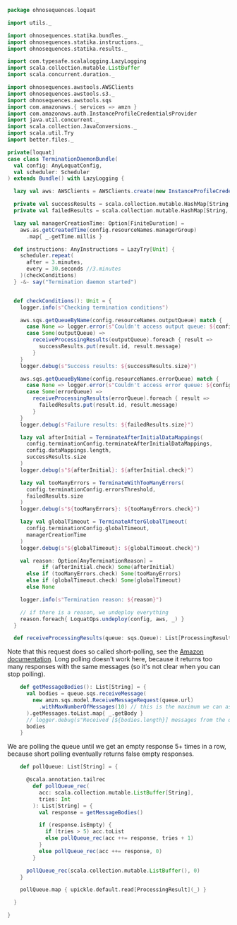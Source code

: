 
```scala
package ohnosequences.loquat

import utils._

import ohnosequences.statika.bundles._
import ohnosequences.statika.instructions._
import ohnosequences.statika.results._

import com.typesafe.scalalogging.LazyLogging
import scala.collection.mutable.ListBuffer
import scala.concurrent.duration._

import ohnosequences.awstools.AWSClients
import ohnosequences.awstools.s3._
import ohnosequences.awstools.sqs
import com.amazonaws.{ services => amzn }
import com.amazonaws.auth.InstanceProfileCredentialsProvider
import java.util.concurrent._
import scala.collection.JavaConversions._
import scala.util.Try
import better.files._

private[loquat]
case class TerminationDaemonBundle(
  val config: AnyLoquatConfig,
  val scheduler: Scheduler
) extends Bundle() with LazyLogging {

  lazy val aws: AWSClients = AWSClients.create(new InstanceProfileCredentialsProvider())

  private val successResults = scala.collection.mutable.HashMap[String, String]()
  private val failedResults = scala.collection.mutable.HashMap[String, String]()

  lazy val managerCreationTime: Option[FiniteDuration] =
    aws.as.getCreatedTime(config.resourceNames.managerGroup)
      .map{ _.getTime.millis }

  def instructions: AnyInstructions = LazyTry[Unit] {
    scheduler.repeat(
      after = 3.minutes,
      every = 30.seconds //3.minutes
    )(checkConditions)
  } -&- say("Termination daemon started")


  def checkConditions(): Unit = {
    logger.info(s"Checking termination conditions")

    aws.sqs.getQueueByName(config.resourceNames.outputQueue) match {
      case None => logger.error(s"Couldn't access output queue: ${config.resourceNames.outputQueue}")
      case Some(outputQueue) =>
        receiveProcessingResults(outputQueue).foreach { result =>
          successResults.put(result.id, result.message)
        }
    }
    logger.debug(s"Success results: ${successResults.size}")

    aws.sqs.getQueueByName(config.resourceNames.errorQueue) match {
      case None => logger.error(s"Couldn't access error queue: ${config.resourceNames.errorQueue}")
      case Some(errorQueue) =>
        receiveProcessingResults(errorQueue).foreach { result =>
          failedResults.put(result.id, result.message)
        }
    }
    logger.debug(s"Failure results: ${failedResults.size}")

    lazy val afterInitial = TerminateAfterInitialDataMappings(
      config.terminationConfig.terminateAfterInitialDataMappings,
      config.dataMappings.length,
      successResults.size
    )
    logger.debug(s"${afterInitial}: ${afterInitial.check}")

    lazy val tooManyErrors = TerminateWithTooManyErrors(
      config.terminationConfig.errorsThreshold,
      failedResults.size
    )
    logger.debug(s"${tooManyErrors}: ${tooManyErrors.check}")

    lazy val globalTimeout = TerminateAfterGlobalTimeout(
      config.terminationConfig.globalTimeout,
      managerCreationTime
    )
    logger.debug(s"${globalTimeout}: ${globalTimeout.check}")

    val reason: Option[AnyTerminationReason] =
           if (afterInitial.check) Some(afterInitial)
      else if (tooManyErrors.check) Some(tooManyErrors)
      else if (globalTimeout.check) Some(globalTimeout)
      else None

    logger.info(s"Termination reason: ${reason}")

    // if there is a reason, we undeploy everything
    reason.foreach{ LoquatOps.undeploy(config, aws, _) }
  }

  def receiveProcessingResults(queue: sqs.Queue): List[ProcessingResult] = {
```

Note that this request does so called short-polling, see the [Amazon documentation](http://docs.aws.amazon.com/AWSJavaSDK/latest/javadoc/com/amazonaws/services/sqs/model/ReceiveMessageRequest.html).
Long polling doesn't work here, because it returns too many responses with the same messages (so it's not clear when you can stop polling).


```scala
    def getMessageBodies(): List[String] = {
      val bodies = queue.sqs.receiveMessage(
        new amzn.sqs.model.ReceiveMessageRequest(queue.url)
          .withMaxNumberOfMessages(10) // this is the maximum we can ask Amazon for
      ).getMessages.toList.map{ _.getBody }
      // logger.debug(s"Received [${bodies.length}] messages from the queue ${queue.name}")
      bodies
    }
```

We are polling the queue until we get an empty response 5+ times in a row,
because short polling eventually returns false empty responses.


```scala
    def pollQueue: List[String] = {

      @scala.annotation.tailrec
        def pollQueue_rec(
          acc: scala.collection.mutable.ListBuffer[String],
          tries: Int
        ): List[String] = {
          val response = getMessageBodies()

          if (response.isEmpty) {
            if (tries > 5) acc.toList
            else pollQueue_rec(acc ++= response, tries + 1)
          }
          else pollQueue_rec(acc ++= response, 0)
        }

      pollQueue_rec(scala.collection.mutable.ListBuffer(), 0)
    }

    pollQueue.map { upickle.default.read[ProcessingResult](_) }

  }

}

```




[main/scala/ohnosequences/loquat/configs.scala]: configs.scala.md
[main/scala/ohnosequences/loquat/dataMappings.scala]: dataMappings.scala.md
[main/scala/ohnosequences/loquat/dataProcessing.scala]: dataProcessing.scala.md
[main/scala/ohnosequences/loquat/logger.scala]: logger.scala.md
[main/scala/ohnosequences/loquat/loquats.scala]: loquats.scala.md
[main/scala/ohnosequences/loquat/manager.scala]: manager.scala.md
[main/scala/ohnosequences/loquat/terminator.scala]: terminator.scala.md
[main/scala/ohnosequences/loquat/utils.scala]: utils.scala.md
[main/scala/ohnosequences/loquat/worker.scala]: worker.scala.md
[test/scala/ohnosequences/loquat/test/config.scala]: ../../../../test/scala/ohnosequences/loquat/test/config.scala.md
[test/scala/ohnosequences/loquat/test/data.scala]: ../../../../test/scala/ohnosequences/loquat/test/data.scala.md
[test/scala/ohnosequences/loquat/test/dataMappings.scala]: ../../../../test/scala/ohnosequences/loquat/test/dataMappings.scala.md
[test/scala/ohnosequences/loquat/test/dataProcessing.scala]: ../../../../test/scala/ohnosequences/loquat/test/dataProcessing.scala.md
[test/scala/ohnosequences/loquat/test/md5.scala]: ../../../../test/scala/ohnosequences/loquat/test/md5.scala.md